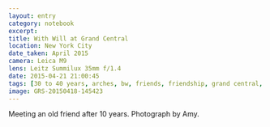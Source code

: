 ```yaml
--- 
layout: entry
category: notebook
excerpt:
title: With Will at Grand Central
location: New York City
date_taken: April 2015
camera: Leica M9
lens: Leitz Summilux 35mm f/1.4
date: 2015-04-21 21:00:45
tags: [30 to 40 years, arches, bw, friends, friendship, grand central, hug, men, simon griffee, william loera, windows, train station]
image: GRS-20150418-145423
---
```

Meeting an old friend after 10 years. Photograph by Amy.